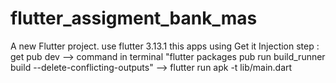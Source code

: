# flutter_assigment_bank_mas

A new Flutter project.
use flutter 3.13.1
this apps using Get it Injection
step : get pub dev --> command in terminal "flutter packages pub run build_runner build
--delete-conflicting-outputs" --> flutter run apk -t lib/main.dart

